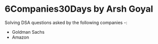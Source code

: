 # 6Companies30Days by Arsh Goyal
Solving DSA questions asked by the following companies -:
* Goldman Sachs
* Amazon
